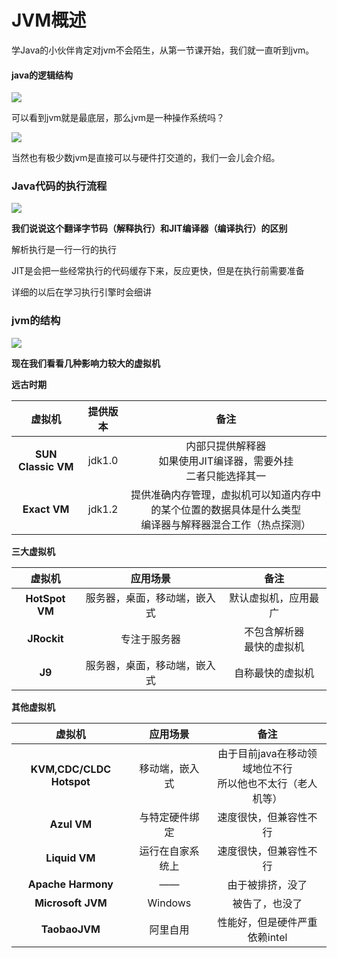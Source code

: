 # JVM概述

学Java的小伙伴肯定对jvm不会陌生，从第一节课开始，我们就一直听到jvm。

#### java的逻辑结构

![](https://pic.imgdb.cn/item/600e51933ffa7d37b3d87156.png)

可以看到jvm就是最底层，那么jvm是一种操作系统吗？

![](https://pic.imgdb.cn/item/600e51f33ffa7d37b3d894b9.png)

当然也有极少数jvm是直接可以与硬件打交道的，我们一会儿会介绍。

### Java代码的执行流程

![](https://pic.imgdb.cn/item/600e52783ffa7d37b3d8c6e2.png)

**我们说说这个翻译字节码（解释执行）和JIT编译器（编译执行）的区别**

解析执行是一行一行的执行

JIT是会把一些经常执行的代码缓存下来，反应更快，但是在执行前需要准备

详细的以后在学习执行引擎时会细讲

### jvm的结构

![](https://pic.imgdb.cn/item/600e52ce3ffa7d37b3d8f1b3.png)



**现在我们看看几种影响力较大的虚拟机**

**远古时期**

|       虚拟机       | 提供版本 |                             备注                             |
| :----------------: | :------: | :----------------------------------------------------------: |
| **SUN Classic VM** |  jdk1.0  | 内部只提供解释器<br />如果使用JIT编译器，需要外挂<br />二者只能选择其一 |
|    **Exact VM**    |  jdk1.2  | 提供准确内存管理，虚拟机可以知道内存中的某个位置的数据具体是什么类型<br />编译器与解释器混合工作（热点探测） |

**三大虚拟机**

|     虚拟机     |           应用场景           |              备注              |
| :------------: | :--------------------------: | :----------------------------: |
| **HotSpot VM** | 服务器，桌面，移动端，嵌入式 |      默认虚拟机，应用最广      |
|  **JRockit**   |         专注于服务器         | 不包含解析器<br />最快的虚拟机 |
|     **J9**     | 服务器，桌面，移动端，嵌入式 |        自称最快的虚拟机        |

**其他虚拟机**

|          虚拟机          |     应用场景     |                             备注                             |
| :----------------------: | :--------------: | :----------------------------------------------------------: |
| **KVM,CDC/CLDC Hotspot** |  移动端，嵌入式  | 由于目前java在移动领域地位不行<br />所以他也不太行（老人机等） |
|       **Azul VM**        |  与特定硬件绑定  |                    速度很快，但兼容性不行                    |
|      **Liquid VM**       | 运行在自家系统上 |                    速度很快，但兼容性不行                    |
|    **Apache Harmony**    |        ——        |                       由于被排挤，没了                       |
|    **Microsoft JVM**     |     Windows      |                        被告了，也没了                        |
|      **TaobaoJVM**       |     阿里自用     |                性能好，但是硬件严重依赖intel                 |

